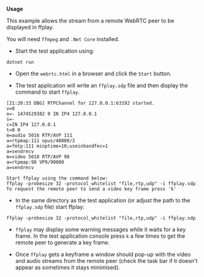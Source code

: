 **Usage**

This example allows the stream from a remote WebRTC peer to be displayed in ffplay.

You will need `ffmpeg` and `.Net Core` installed.

- Start the test application using:

`dotnet run`

-  Open the `webrtc.html` in a browser and click the `Start` button.

 - The test application will write an `ffplay.sdp` file and then display the command to start `ffplay`.

 ````
 [21:20:33 DBG] RTPChannel for 127.0.0.1:63192 started.
v=0
o=- 1474529382 0 IN IP4 127.0.0.1
s=-
c=IN IP4 127.0.0.1
t=0 0
m=audio 5016 RTP/AVP 111
a=rtpmap:111 opus/48000/2
a=fmtp:111 minptime=10;useinbandfec=1
a=sendrecv
m=video 5018 RTP/AVP 98
a=rtpmap:98 VP9/90000
a=sendrecv

Start ffplay using the command below:
ffplay -probesize 32 -protocol_whitelist "file,rtp,udp" -i ffplay.sdp
To request the remote peer to send a video key frame press 'k'
````

 - In the same directory as the test application (or adjust the path to the `ffplay.sdp` file) start ffplay:

 `ffplay -probesize 32 -protocol_whitelist "file,rtp,udp" -i ffplay.sdp`

 - `ffplay` may display some warning messages while it waits for a key frame. In the test application console press `k` a few times to get the remote peer to generate a key frame.

- Once `ffplay` gets a keyframe a window should pop-up with the video and audio streams from the remote peer (check the task bar if ti doesn't appear as sometimes it stays minimised).
